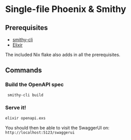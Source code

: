 # Single-file Phoenix & Smithy

## Prerequisites

- [smithy-cli](https://smithy.io/2.0/guides/smithy-cli/index.html)
- [Elixir](https://elixir-lang.org/)

The included Nix flake also adds in all the prerequisites.

## Commands

### Build the OpenAPI spec

```sh
 smithy-cli build
```

### Serve it!

```sh
elixir openapi.exs
```

You should then be able to visit the SwaggerUI on: `http://localhost:5123/swaggerui`
